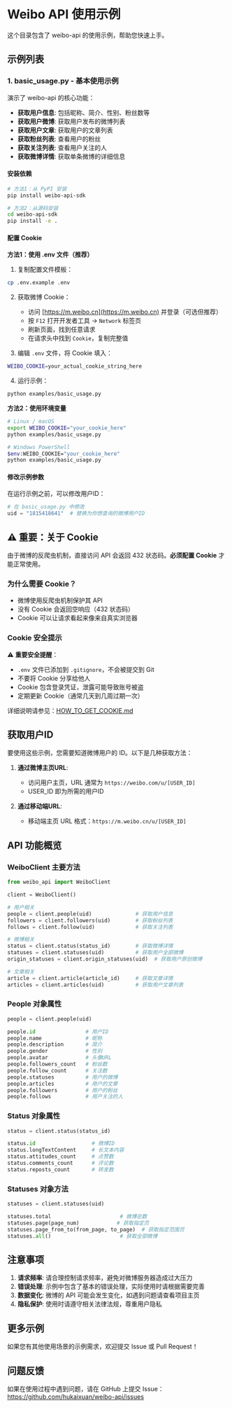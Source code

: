 # Weibo API 使用示例

这个目录包含了 weibo-api 的使用示例，帮助您快速上手。

## 示例列表

### 1. basic_usage.py - 基本使用示例

演示了 weibo-api 的核心功能：

- **获取用户信息**: 包括昵称、简介、性别、粉丝数等
- **获取用户微博**: 获取用户发布的微博列表
- **获取用户文章**: 获取用户的文章列表
- **获取粉丝列表**: 查看用户的粉丝
- **获取关注列表**: 查看用户关注的人
- **获取微博详情**: 获取单条微博的详细信息

#### 安装依赖

```bash
# 方法1：从 PyPI 安装
pip install weibo-api-sdk

# 方法2：从源码安装
cd weibo-api-sdk
pip install -e .
```

#### 配置 Cookie

**方法1：使用 .env 文件（推荐）**

1. 复制配置文件模板：
```bash
cp .env.example .env
```

2. 获取微博 Cookie：
   - 访问 [https://m.weibo.cn](https://m.weibo.cn) 并登录（可选但推荐）
   - 按 `F12` 打开开发者工具 → `Network` 标签页
   - 刷新页面，找到任意请求
   - 在请求头中找到 `Cookie`，复制完整值

3. 编辑 `.env` 文件，将 Cookie 填入：
```bash
WEIBO_COOKIE=your_actual_cookie_string_here
```

4. 运行示例：
```bash
python examples/basic_usage.py
```

**方法2：使用环境变量**

```bash
# Linux / macOS
export WEIBO_COOKIE="your_cookie_here"
python examples/basic_usage.py

# Windows PowerShell
$env:WEIBO_COOKIE="your_cookie_here"
python examples/basic_usage.py
```

#### 修改示例参数

在运行示例之前，可以修改用户ID：

```python
# 在 basic_usage.py 中修改
uid = "1815418641"  # 替换为你想查询的微博用户ID
```

## ⚠️ 重要：关于 Cookie

由于微博的反爬虫机制，直接访问 API 会返回 432 状态码。**必须配置 Cookie** 才能正常使用。

### 为什么需要 Cookie？

- 微博使用反爬虫机制保护其 API
- 没有 Cookie 会返回空响应（432 状态码）
- Cookie 可以让请求看起来像来自真实浏览器

### Cookie 安全提示

⚠️ **重要安全提醒**：
- `.env` 文件已添加到 `.gitignore`，不会被提交到 Git
- 不要将 Cookie 分享给他人
- Cookie 包含登录凭证，泄露可能导致账号被盗
- 定期更新 Cookie（通常几天到几周过期一次）

详细说明请参见：[HOW_TO_GET_COOKIE.md](../HOW_TO_GET_COOKIE.md)

## 获取用户ID

要使用这些示例，您需要知道微博用户的 ID。以下是几种获取方法：

1. **通过微博主页URL**: 
   - 访问用户主页，URL 通常为 `https://weibo.com/u/[USER_ID]`
   - USER_ID 即为所需的用户ID

2. **通过移动端URL**:
   - 移动端主页 URL 格式：`https://m.weibo.cn/u/[USER_ID]`

## API 功能概览

### WeiboClient 主要方法

```python
from weibo_api import WeiboClient

client = WeiboClient()

# 用户相关
people = client.people(uid)              # 获取用户信息
followers = client.followers(uid)        # 获取粉丝列表
follows = client.follow(uid)             # 获取关注列表

# 微博相关
status = client.status(status_id)        # 获取微博详情
statuses = client.statuses(uid)          # 获取用户全部微博
origin_statuses = client.origin_statuses(uid)  # 获取用户原创微博

# 文章相关
article = client.article(article_id)     # 获取文章详情
articles = client.articles(uid)          # 获取用户文章列表
```

### People 对象属性

```python
people = client.people(uid)

people.id                # 用户ID
people.name              # 昵称
people.description       # 简介
people.gender            # 性别
people.avatar            # 头像URL
people.followers_count   # 粉丝数
people.follow_count      # 关注数
people.statuses          # 用户的微博
people.articles          # 用户的文章
people.followers         # 用户的粉丝
people.follows           # 用户关注的人
```

### Status 对象属性

```python
status = client.status(status_id)

status.id                  # 微博ID
status.longTextContent     # 长文本内容
status.attitudes_count     # 点赞数
status.comments_count      # 评论数
status.reposts_count       # 转发数
```

### Statuses 对象方法

```python
statuses = client.statuses(uid)

statuses.total                      # 微博总数
statuses.page(page_num)            # 获取指定页
statuses.page_from_to(from_page, to_page)  # 获取指定范围页
statuses.all()                      # 获取全部微博
```

## 注意事项

1. **请求频率**: 请合理控制请求频率，避免对微博服务器造成过大压力
2. **错误处理**: 示例中包含了基本的错误处理，实际使用时请根据需要完善
3. **数据变化**: 微博的 API 可能会发生变化，如遇到问题请查看项目主页
4. **隐私保护**: 使用时请遵守相关法律法规，尊重用户隐私

## 更多示例

如果您有其他使用场景的示例需求，欢迎提交 Issue 或 Pull Request！

## 问题反馈

如果在使用过程中遇到问题，请在 GitHub 上提交 Issue：
https://github.com/hukaixuan/weibo-api/issues

